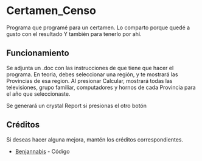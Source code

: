 # Certamen_Censo

Programa que programé para un certamen.
Lo comparto porque quedé a gusto con el resultado
Y también para tenerlo por ahí.

## Funcionamiento

Se adjunta un .doc con las instrucciones de que tiene que hacer el programa.
En teoria, debes seleccionar una región, y te mostrará las Provincias de esa region. 
Al presionar Calcular, mostrará todas las televisiones, grupo familiar, computadores y hornos de cada Provincia para el año que seleccionaste.

Se generará un crystal Report si presionas el otro botón


## Créditos
Si deseas hacer alguna mejora, mantén los créditos correspondientes.

* [Benjannabis](http://www.https://github.com/Benjannabis) - Código
